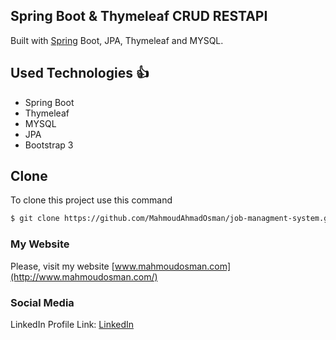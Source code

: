 ## Spring Boot & Thymeleaf   CRUD RESTAPI

 Built  with [Spring](https://spring.io/projects/spring-boot) Boot, JPA, Thymeleaf and MYSQL.
## Used Technologies :+1: 
 * Spring Boot
 * Thymeleaf
 * MYSQL
 * JPA
 * Bootstrap 3


## Clone

To clone this project use this command

```bash
$ git clone https://github.com/MahmoudAhmadOsman/job-managment-system.git
```

### My Website

Please, visit my website
[www.mahmoudosman.com](http://www.mahmoudosman.com/)

### Social Media

LinkedIn Profile Link: [LinkedIn](https://www.linkedin.com/in/mahmoudaoman/) 
